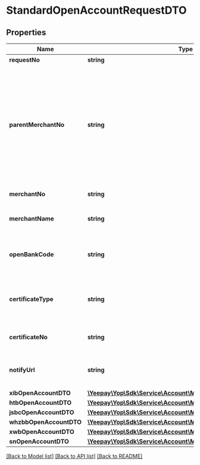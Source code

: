 # StandardOpenAccountRequestDTO

## Properties
Name | Type | Description | Notes
------------ | ------------- | ------------- | -------------
**requestNo** | **string** | 商户订单号 | 
**parentMerchantNo** | **string** | 业务发起方商编&lt;br&gt;*标准商户收付款方案中此参数与开户商户编号一致；*平台商户收付款方案中此参数为平台商商户编号；*服务商解决方案中，①所属标准商户申请开户时，该参数为服务商商编 ②所属平台商申请开户且以服务资质在银行开立母户时，此参数填写服务商商户编号 ②所属平台商入驻商户申请开户时需以平台资质在银行开立母户，该参数填写平台商商编 | 
**merchantNo** | **string** | 商户编号&lt;br&gt;易宝支付分配的的商户唯一标识 | 
**merchantName** | **string** | 商编名称&lt;br&gt;请传商户编号对应的商户签约名，与营业执照保持一致 | 
**openBankCode** | **string** | &lt;p&gt;开户银行编码&lt;br /&gt;可选项如下:&lt;br /&gt;XIB&lt;br /&gt;FJHTB&lt;br /&gt;JSBCHINA&lt;br /&gt;WHZBB&lt;br /&gt;XWB&lt;/p&gt; &lt;pre&gt;SUNINGBANK&lt;/pre&gt; | 
**certificateType** | **string** | 证件类型&lt;br&gt;可选项如下:&lt;br&gt;BUSINESS_LICENCE:营业执照&lt;br&gt;(银行编码为XIB,FJHTB,WHZBB,XWB时必填) | [optional] 
**certificateNo** | **string** | 证件号&lt;br&gt;(银行编码为XIB,FJHTB,WHZBB,XWB时必填） | [optional] 
**notifyUrl** | **string** | 回调通知地址&lt;br&gt;回调内容请参看：&lt;a href&#x3D;\&quot;#anchor7\&quot;&gt;开立银行账户结果通知&lt;/a&gt; | 
**xibOpenAccountDTO** | [**\Yeepay\Yop\Sdk\Service\Account\Model\XibOpenAccountDTO**](XibOpenAccountDTO.md) |  | [optional] 
**htbOpenAccountDTO** | [**\Yeepay\Yop\Sdk\Service\Account\Model\HtbOpenAccountDTO**](HtbOpenAccountDTO.md) |  | [optional] 
**jsbcOpenAccountDTO** | [**\Yeepay\Yop\Sdk\Service\Account\Model\JsbcOpenAccountDTO**](JsbcOpenAccountDTO.md) |  | [optional] 
**whzbbOpenAccountDTO** | [**\Yeepay\Yop\Sdk\Service\Account\Model\WhzbbOpenAccountDTO**](WhzbbOpenAccountDTO.md) |  | [optional] 
**xwbOpenAccountDTO** | [**\Yeepay\Yop\Sdk\Service\Account\Model\XwbOpenAccountDTO**](XwbOpenAccountDTO.md) |  | [optional] 
**snOpenAccountDTO** | [**\Yeepay\Yop\Sdk\Service\Account\Model\SnOpenAccountDTO**](SnOpenAccountDTO.md) |  | [optional] 

[[Back to Model list]](../README.md#documentation-for-models) [[Back to API list]](../README.md#documentation-for-api-endpoints) [[Back to README]](../README.md)


